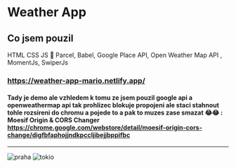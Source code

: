 # Weather App



## Co jsem pouzil
HTML CSS JS 🤣
Parcel, Babel, Google Place API, Open Weather Map API , MomentJs, SwiperJs
### https://weather-app-mario.netlify.app/
#### Tady je demo ale vzhledem k tomu ze jsem pouzil google api a openweathermap api tak prohlizec blokuje propojeni ale staci stahnout tohle rozsireni do chromu a pojede to a pak to muzes zase smazat 😂😂 : Moesif Origin & CORS Changer https://chrome.google.com/webstore/detail/moesif-origin-cors-change/digfbfaphojjndkpccljibejjbppifbc
---
![praha](https://user-images.githubusercontent.com/93101233/147701599-933ed391-ee52-4573-8c82-ada856d53169.png) ![tokio](https://user-images.githubusercontent.com/93101233/147701694-f10b7e84-1fa9-42b9-b879-0ce20e465cd7.png)

